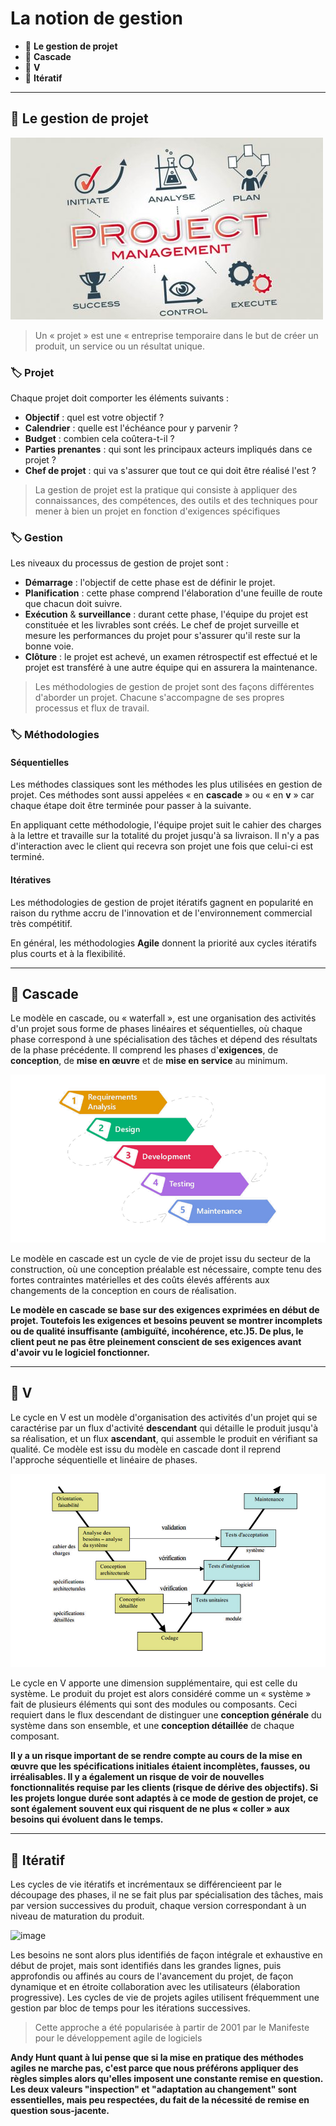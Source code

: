# La notion de gestion

*  🔖 **Le gestion de projet**
*  🔖 **Cascade**
*  🔖 **V**
*  🔖 **Itératif**

___

## 📑 Le gestion de projet

![image](https://raw.githubusercontent.com/seeren-training/Gestion-Agile/master/wiki/resources/01/Gestion-De-Projet.jpg)

> Un « projet » est une « entreprise temporaire dans le but de créer un produit, un service ou un résultat unique.

### 🏷️ **Projet**

Chaque projet doit comporter les éléments suivants :

* **Objectif** : quel est votre objectif ?
* **Calendrier** : quelle est l'échéance pour y parvenir ?
* **Budget** : combien cela coûtera-t-il ?
* **Parties prenantes** : qui sont les principaux acteurs impliqués dans ce projet ?
* **Chef de projet** : qui va s'assurer que tout ce qui doit être réalisé l'est ?

> La gestion de projet est la pratique qui consiste à appliquer des connaissances, des compétences, des outils et des techniques pour mener à bien un projet en fonction d'exigences spécifiques

### 🏷️ **Gestion**

Les niveaux du processus de gestion de projet sont :

* **Démarrage** : l'objectif de cette phase est de définir le projet.
* **Planification** : cette phase comprend l'élaboration d'une feuille de route que chacun doit suivre.
* **Exécution** & **surveillance** : durant cette phase, l'équipe du projet est constituée et les livrables sont créés. Le chef de projet surveille et mesure les performances du projet pour s'assurer qu'il reste sur la bonne voie.
* **Clôture** : le projet est achevé, un examen rétrospectif est effectué et le projet est transféré à une autre équipe qui en assurera la maintenance.

> Les méthodologies de gestion de projet sont des façons différentes d'aborder un projet. Chacune s'accompagne de ses propres processus et flux de travail.

### 🏷️ **Méthodologies**

#### Séquentielles

Les méthodes classiques sont les méthodes les plus utilisées en gestion de projet. Ces méthodes sont aussi appelées « en **cascade** » ou  « en **v** » car chaque étape doit être terminée pour passer à la suivante.

En appliquant cette méthodologie, l'équipe projet suit le cahier des charges à la lettre et travaille sur la totalité du projet jusqu'à sa livraison. Il n'y a pas d'interaction avec le client qui recevra son projet une fois que celui-ci est terminé.

#### Itératives

Les méthodologies de gestion de projet itératifs gagnent en popularité en raison du rythme accru de l'innovation et de l'environnement commercial très compétitif.

En général, les méthodologies **Agile** donnent la priorité aux cycles itératifs plus courts et à la flexibilité.

___

## 📑 Cascade

Le modèle en cascade, ou « waterfall », est une organisation des activités d'un projet sous forme de phases linéaires et séquentielles, où chaque phase correspond à une spécialisation des tâches et dépend des résultats de la phase précédente. Il comprend les phases d'**exigences**, de **conception**, de **mise en œuvre** et de **mise en service** au minimum.

![image](https://raw.githubusercontent.com/seeren-training/Gestion-Agile/master/wiki/resources/01/05-Waterfall.png)

Le modèle en cascade est un cycle de vie de projet issu du secteur de la construction, où une conception préalable est nécessaire, compte tenu des fortes contraintes matérielles et des coûts élevés afférents aux changements de la conception en cours de réalisation. 

**Le modèle en cascade se base sur des exigences exprimées en début de projet. Toutefois les exigences et besoins peuvent se montrer incomplets ou de qualité insuffisante (ambiguïté, incohérence, etc.)5. De plus, le client peut ne pas être pleinement conscient de ses exigences avant d'avoir vu le logiciel fonctionner.**
___

## 📑 V

Le cycle en V est un modèle d'organisation des activités d'un projet qui se caractérise par un flux d'activité **descendant** qui détaille le produit jusqu'à sa réalisation, et un flux **ascendant**, qui assemble le produit en vérifiant sa qualité. Ce modèle est issu du modèle en cascade dont il reprend l'approche séquentielle et linéaire de phases.

![image](https://raw.githubusercontent.com/seeren-training/Gestion-Agile/master/wiki/resources/01/06-Cycle-en-V.png)

Le cycle en V apporte une dimension supplémentaire, qui est celle du système. Le produit du projet est alors considéré comme un « système » fait de plusieurs éléments qui sont des modules ou composants. Ceci requiert dans le flux descendant de distinguer une **conception générale** du système dans son ensemble, et une **conception détaillée** de chaque composant.

**Il y a un risque important de se rendre compte au cours de la mise en œuvre que les spécifications initiales étaient incomplètes, fausses, ou irréalisables. Il y a également un risque de voir de nouvelles fonctionnalités requise par les clients (risque de dérive des objectifs). Si les projets longue durée sont adaptés à ce mode de gestion de projet, ce sont également souvent eux qui risquent de ne plus « coller » aux besoins qui évoluent dans le temps.**

___

## 📑 Itératif

Les cycles de vie itératifs et incrémentaux se différencieent par le découpage des phases, il ne se fait plus par spécialisation des tâches, mais par version successives du produit, chaque version correspondant à un niveau de maturation du produit.

![image](https://raw.githubusercontent.com/seeren-training/Gestion-Agile/master/wiki/resources/01/itératif.jpg)

Les besoins ne sont alors plus identifiés de façon intégrale et exhaustive en début de projet, mais sont identifiés dans les grandes lignes, puis approfondis ou affinés au cours de l'avancement du projet, de façon dynamique et en étroite collaboration avec les utilisateurs (élaboration progressive). Les cycles de vie de projets agiles utilisent fréquemment une gestion par bloc de temps pour les itérations successives.

> Cette approche a été popularisée à partir de 2001 par le Manifeste pour le développement agile de logiciels

**Andy Hunt quant à lui pense que si la mise en pratique des méthodes agiles ne marche pas, c'est parce que nous préférons appliquer des règles simples alors qu'elles imposent une constante remise en question. Les deux valeurs "inspection" et "adaptation au changement" sont essentielles, mais peu respectées, du fait de la nécessité de remise en question sous-jacente.**
